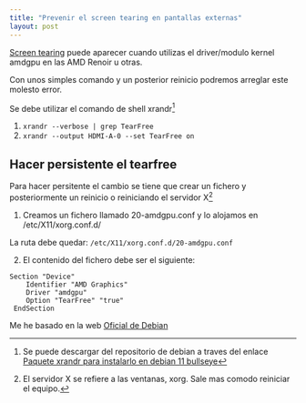 ```yaml
---
title: "Prevenir el screen tearing en pantallas externas"
layout: post
---
```

[Screen tearing](https://es.wikipedia.org/wiki/Tearing) puede aparecer cuando utilizas el driver/modulo kernel amdgpu en las AMD Renoir u otras.

Con unos simples comando y un posterior reinicio podremos arreglar este molesto error.

Se debe utilizar el comando de shell xrandr[^1]

1. `xrandr --verbose | grep TearFree`
2. `xrandr --output HDMI-A-0 --set TearFree on`

## Hacer persistente el tearfree

Para hacer persitente el cambio se tiene que crear un fichero y posteriormente un reinicio o reiniciando el servidor X[^2]

1. Creamos un fichero llamado 20-amdgpu.conf y lo alojamos en /etc/X11/xorg.conf.d/

La ruta debe quedar: `/etc/X11/xorg.conf.d/20-amdgpu.conf`
   
2. El contenido del fichero debe ser el siguiente:
  
  ```
  Section "Device"
      Identifier "AMD Graphics"
      Driver "amdgpu"
      Option "TearFree" "true"
   EndSection
  ```
Me he basado en la web [Oficial de Debian](https://wiki.debian.org/AtiHowTo#Preventing_screen_tearing)

[^1]: Se puede descargar del repositorio de debian a traves del enlace [Paquete xrandr para instalarlo en debian 11 bullseye](https://packages.debian.org/bullseye/x11-xserver-utils)
[^2]: El servidor X se refiere a las ventanas, xorg. Sale mas comodo reiniciar el equipo.
